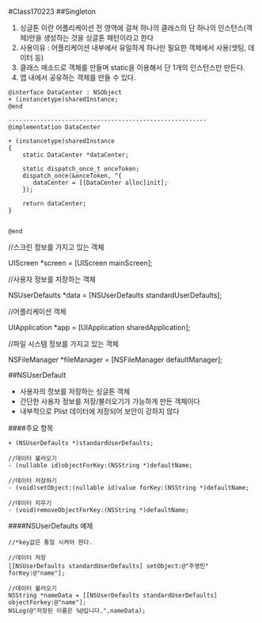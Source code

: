 #Class170223
##Singleton

1. 싱글톤 이란 어플리케이션 전 영역에 걸쳐 하나의 클래스의 단 하나의 인스턴스(객체)만을 생성하는 것을 싱글톤 패턴이라고 한다
2. 사용이유 : 어플리케이션 내부에서 유일하게 하나만 필요한 객체에서 사용(셋팅, 데이터 등)
3. 클래스 메소드로 객체를 만들며 static을 이용해서 단 1개의 인스턴스만 만든다.
4. 앱 내에서 공유하는 객체를 만들 수 있다.

```
@interface DataCenter : NSObject
+ (instancetype)sharedInstance;
@end

--------------------------------------------------------
@implementation DataCenter

+ (instancetype)sharedInstance
{
    static DataCenter *dataCenter;
    
    static dispatch_once_t onceToken;
    dispatch_once(&onceToken, ^{
       dataCenter = [[DataCenter alloc]init];
    });
    
    return dataCenter;
}


@end
```

//스크린 정보를 가지고 있는 객체

UIScreen *screen = [UIScreen mainScreen];

//사용자 정보를 저장하는 객체

NSUserDefaults *data = [NSUserDefaults standardUserDefaults];

//어플리케이션 객체

UIApplication *app = [UIApplication sharedApplication];

//파일 시스템 정보를 가지고 있는 객체

NSFileManager *fileManager = [NSFileManager defaultManager];


##NSUserDefault

* 사용자의 정보를 저장하는 싱글톤 객체
* 간단한 사용자 정보를 저장/불러오기가 가능하게 만든 객체이다
* 내부적으로 Plist 데이터에 저장되어 보안이 강하지 않다

####주요 항목

```
+ (NSUserDefaults *)standardUserDefaults;

//데이터 불러오기
- (nullable id)objectForKey:(NSString *)defaultName;

//데이터 저장하기
- (void)setObject:(nullable id)value forKey:(NSString *)defaultName;

//데이터 지우기
- (void)removeObjectForKey:(NSString *)defaultName;

```

####NSUserDefaults 예제

```
//*key값은 통일 시켜야 한다.

//데이터 저장
[[NSUserDefaults standardUserDefaults] setObject:@"주영민"
forKey:@"name"];

//데이터 불러오기
NSString *nameData = [[NSUserDefaults standardUserDefaults]
objectForkey:@"name"];
NSLog(@"저장된 이름은 %@입니다.",nameData);
```

